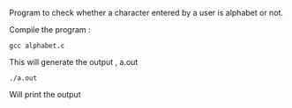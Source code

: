 Program to check whether a character entered by a user is alphabet or not.

Compile the program :
	
	gcc alphabet.c

This will generate the output , a.out

	./a.out 

Will print the output
